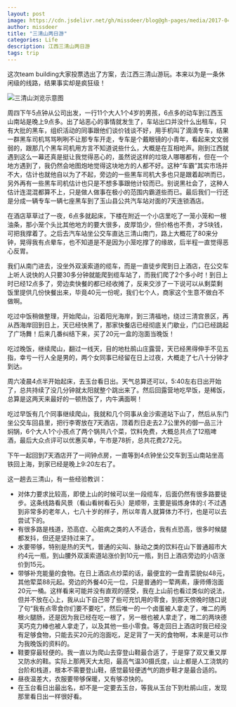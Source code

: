```yaml
---
layout: post
image: https://cdn.jsdelivr.net/gh/missdeer/blog@gh-pages/media/2017-04-16/main.jpg
author: missdeer
title: "三清山两日游"
categories: Life
description: 江西三清山两日游
tags: trip
---
```


这次team building大家投票选出了方案，去江西三清山游玩。本来以为是一条休闲级的线路，结果事实却是疯狂级！

![三清山浏览示意图](https://cdn.jsdelivr.net/gh/missdeer/blog@gh-pages/media/2017-04-16/main.jpg)

周四下午5点钟从公司出发，一行11个大人1个4岁的男孩，6点多的动车到江西玉山南站是晚上9点多。出了站恶心的事情就发生了，车站出口并没什么出租车，只有大批的黑车，组织活动的同事跟他们谈价钱谈不好，用手机叫了滴滴专车，结果一群黑车司机骂骂咧咧不让那专车开走，专车是个戴眼镜的小青年，看起来文文弱弱的，跟那几个黑车司机用方言不知道说些什么，大概是在互相呛声。刚到江西就遇到这么一幕还真是挺让我觉得恶心的，虽然说这样的垃圾人哪哪都有，但在一个地方遇到了，我仍然会地图炮地觉得这块地方的人都不好。这种“车霸”其实市场并不大，估计也就他自以为了不起，旁边的一些黑车司机大多也只是跟着起哄而已，另外再有一些黑车司机估计也只是不想多事跟他计较而已。别说黑社会了，这种人估计连混混都算不上，只是做人做事在极小的范围内霸道些而已。最后我们一行还是分成一辆专车一辆七座黑车到了玉山县公共汽车站对面的7天连锁酒店。

在酒店草草过了一夜，6点多就起床，下楼在附近一个小店里吃了一笼小笼和一根油条，那小笼个头比其他地方的要大很多，皮厚馅少，但价格也不贵，才5块钱，可把我撑着了。之后去汽车站坐公交车直达三清山南门，路上大概花了80来分钟，晃得我有点晕车，也不知道是不是因为小笼吃撑了的缘故，后半程一直觉得恶心反胃。

我们从南门进去，没坐外双溪索道的缆车，而是一直徒步爬到日上酒店，在公交车上听人说快的人只要30多分钟就能爬到缆车站了，而我们爬了2个多小时！到日上时已经12点多了，旁边卖快餐的都已经收摊了，反来交涉了一下说可以从剩菜剩饭里提供几份快餐出来，毕竟40元一份呢，我们七个人，商家这个生意不做白不做啊。

吃过中饭稍做整理，开始爬山，沿着阳光海岸，到三清福地，绕过三清宫景区，再从西海岸回到日上，天已经快黑了，那家快餐店已经彻底关门歇业，门口已经跳起了广场舞！后来几番纠结下来，买了20元一盒的泡面当晚饭！

吃过晚饭，继续爬山，翻过一线天，目的地杜鹃山庄露营，天已经黑得伸手不见五指，幸亏一行人全是男的，两个女同事已经留在日上过夜，大概走了七八十分钟才到达。

周六凌晨4点半开始起床，去玉台看日出。天气总算还可以，5:40左右日出开始了，总共持续了没几分钟就太阳就整个跳出来了。然后回露营地吃早饭，是稀饭，总算是这两天来最好的一顿热饭了，内牛满面啊！

吃过早饭有几个同事继续爬山，我就和几个同事从金沙索道站下山了，然后从东门坐公交车回县里，把行李寄放在7天酒店，顶着烈日走去2.7公里外的御一品三汁焖锅，6个大人1个小孩点了两个锅共八个菜，饮料免费，大概总共点了12瓶啤酒，最后大众点评可以优惠买单，午市是78折，总共花费272元。

下午一起回到7天酒店开了一间钟点房，一直等到4点钟坐公交车到玉山南站坐高铁回上海，到家已经是晚上9:20左右了。

这一趟去三清山，有一些经验教训：

* 对体力要求比较高，即使上山的时候可以坐一段缆车，后面仍然有很多路要徒步。这条线路看风景（看山看树看石头）是顺带，主要是锻炼身体的:( 不过遇到非常多的老年人，七八十岁的样子，所以年青人就算体力不行，也是可以去尝试下的。
* 有很多路是栈道，恐高症、心脏病之类的人不适合，我有点恐高，很多时候腿都发抖，但还是坚持过来了。
* 水要带够，特别是热的天气，普通的尖叫、脉动之类的饮料在山下普通超市大约4元一瓶，到山腰外双溪索道站涨价到10元一瓶，到日上酒店旁边的小店涨价到15元。
* 带够补充能量的食物。在日上酒店点炒菜的话，最便宜的一盘青菜貌似48元，其他荤菜88元起。旁边的外餐40元一位，只是普通的一荤两素，康师傅泡面20元一桶。这样看来可能并没有直观的感受，我在上山前也看过类似的说法，但并不放在心上，我从山下自己带了些可充饥用的零食，到那天傍晚时随口说了句“我有点零食你们要不要吃”，然后唯一的一个卤蛋被人拿走了，唯二的两根火腿肠，还是因为我已经在吃一根了，另一根也被人拿走了，唯二的两块德芙巧克力棒也被人拿走了，以及其他一些小零食。等走回日上酒店时我已经没有足够食物，只能去买20元的泡面吃，足足背了一天的食物啊，本来是可以作为我晚饭的资料的。
* 鞋要穿最轻便的。我一直以为爬山去穿登山鞋最合适了，于是穿了双又重又厚又防水的鞋。实际上那两天大太阳，最高气温30摄氏度，山上都是人工浇筑的台阶和栈道，根本不需要登山鞋，感觉最轻便透气的跑步鞋才是最合适的。
* 昼夜温差大，衣服要带够保暖，又有够凉快的。
* 在玉台看日出最出名，却不是一定要去玉台，等我从玉台下到杜鹃山庄，发现那里看日出一样很好看。